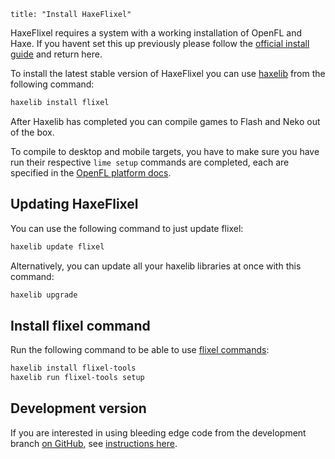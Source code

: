 ```
title: "Install HaxeFlixel"
```

HaxeFlixel requires a system with a working installation of OpenFL and Haxe. 
If you havent set this up previously please follow the 
[official install guide](http://www.openfl.org/documentation/setup/) and return here.

To install the latest stable version of HaxeFlixel you can use [haxelib](http://lib.haxe.org/) 
from the following command:

``` bash
haxelib install flixel
```

After Haxelib has completed you can compile games to Flash and Neko out of the box. 

To compile to desktop and mobile targets, you have to make sure you have run their respective `lime setup` 
commands are completed, each are specified in the 
[OpenFL platform docs](http://www.openfl.org/documentation/setup/platforms/).

## Updating HaxeFlixel

You can use the following command to just update flixel:
	
``` bash
haxelib update flixel
```

Alternatively, you can update all your haxelib libraries at once with this command:
	
``` bash
haxelib upgrade
```	

## Install flixel command

Run the following command to be able to use [flixel commands](https://github.com/HaxeFlixel/flixel-docs/blob/master/documentation/04_community/13-flixel-tools.html.md#commands):
	
``` bash
haxelib install flixel-tools
haxelib run flixel-tools setup
```

## Development version

If you are interested in using bleeding edge code from the development branch [on GitHub](https://github.com/HaxeFlixel/flixel), see [instructions here](/documentation/install-development-flixel).
